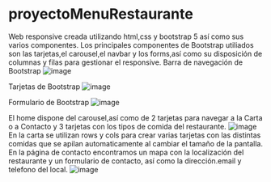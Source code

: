 # proyectoMenuRestaurante
Web responsive creada utilizando html,css y bootstrap 5 así como sus varios componentes.
Los principales componentes de Bootstrap utiliados son las tarjetas,el carousel,el navbar y los forms,así 
como su disposición de columnas y filas para gestionar el responsive.
Barra de navegación de Bootstrap
![image](https://user-images.githubusercontent.com/50781684/193464083-10574daa-dcfe-47ee-8fb6-75697abbc101.png)

Tarjetas de Bootstrap
![image](https://user-images.githubusercontent.com/50781684/193464132-e6731529-a250-4052-b343-f79333d2ea9b.png)

Formulario de Bootstrap
![image](https://user-images.githubusercontent.com/50781684/193464300-07938d85-66b2-4f11-a77e-12376fdbf4fb.png)

El home dispone del carousel,así como de 2 tarjetas para navegar a la Carta o a Contacto y 3 tarjetas
con los tipos de comida del restaurante.
![image](https://user-images.githubusercontent.com/50781684/193465411-0258654c-9c7a-46ec-8a9c-53a3636ece9a.png)
En la carta se utilizan rows y cols para crear varias tarjetas con las distintas comidas que se apilan automaticamente
al cambiar el tamaño de la pantalla.
En la página de contacto encontramos un mapa con la localización del restaurante y un formulario de contacto,
así como la dirección.email y telefono del local.
![image](https://user-images.githubusercontent.com/50781684/193465462-05a14eab-a687-4cd5-8ec4-b475cd547837.png)


